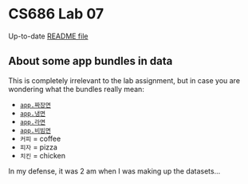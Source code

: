 # CS686 Lab 07

Up-to-date [README file](https://github.com/cs-rocks/cs686-lectures/blob/master/labs/Lab07-README.md)

## About some app bundles in data ##

This is completely irrelevant to the lab assignment, but in case you are wondering what the bundles really mean:
 - [`app.짜장면`](https://en.wikipedia.org/wiki/Jajangmyeon)
 - [`app.냉면`](https://en.wikipedia.org/wiki/Naengmyeon)
 - [`app.라면`](https://en.wikipedia.org/wiki/Instant_noodle#South_Korea)
 - [`app.비빔면`](https://en.wikipedia.org/wiki/Paldo_bibim_men)
 - `커피` = coffee
 - `피자` = pizza
 - `치킨` = chicken

In my defense, it was 2 am when I was making up the datasets...
